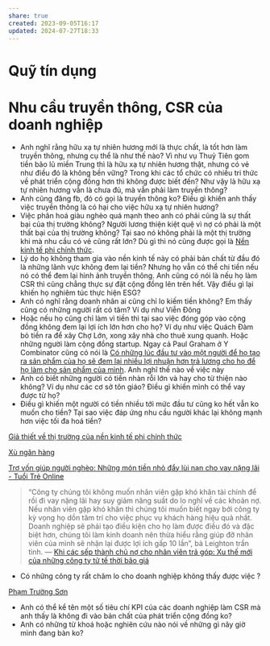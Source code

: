 ```yaml
---
share: true
created: 2023-09-05T16:17
updated: 2024-07-27T18:33
---
```

# Quỹ tín dụng


# Nhu cầu truyền thông, CSR của doanh nghiệp
- Anh nghĩ rằng hữu xạ tự nhiên hương mới là thực chất, là tốt hơn làm truyền thông, nhưng cụ thể là như thế nào? Vì như vụ Thuỷ Tiên gom tiền bão lũ miền Trung thì là hữu xạ tự nhiên hương thật, nhưng có vẻ như điều đó là không bền vững? Trong khi các tổ chức có nhiều tri thức về phát triển cộng đồng hơn thì không được biết đến? Như vậy là hữu xạ tự nhiên hương vẫn là chưa đủ, mà vẫn phải làm truyền thông?
- Anh cũng đăng fb, đó có gọi là truyền thông ko? Điều gì khiến anh thấy việc truyền thông là có hại cho việc hữu xạ tự nhiên hương?
- Việc phân hoá giàu nghèo quá mạnh theo anh có phải cũng là sự thất bại của thị trường không? Người lương thiện kiệt quệ vì nợ có phải là một thất bại của thị trường không? Tại sao nó không phải là một thị trường khi mà nhu cầu có vẻ cũng rất lớn? Dù gì thì nó cũng được gọi là [Nền kinh tế phi chính thức](N%E1%BB%81n%20kinh%20t%E1%BA%BF%20phi%20ch%C3%ADnh%20th%E1%BB%A9c.md).
- Lý do họ không tham gia vào nền kinh tế này có phải bản chất từ đầu đó là những lãnh vực không đem lại tiền? Nhưng họ vẫn có thể chi tiền nếu nó có thể đem lại hình ảnh truyền thông. Anh cũng có nói là nếu họ làm CSR thì cũng chẳng thực sự đặt cộng đồng lên trên hết. Vậy điều gì lại khiến họ nghiêm túc thực hiện ESG?
- Anh có nghĩ rằng doanh nhân ai cũng chỉ lo kiếm tiền không? Em thấy cũng có những người rất có tâm? Ví dụ như Viễn Đông 
- Hoặc nếu họ cũng chỉ làm vì tiền thì tại sao việc đóng góp vào cộng đồng không đem lại lợi ích lớn hơn cho họ? Ví dụ như việc Quách Đàm bỏ tiền ra để xây Chợ Lớn, xong xây nhà cho thuê xung quanh. Hoặc những người làm cộng đồng startup. Ngay cả Paul Graham ở Y Combinator cũng có nói là [Có những lúc đầu tư vào một người để họ tạo ra sản phẩm của họ sẽ đem lại nhiều lợi nhuận hơn trả lương cho họ để họ làm cho sản phẩm của mình](C%C3%B3%20nh%E1%BB%AFng%20l%C3%BAc%20%C4%91%E1%BA%A7u%20t%C6%B0%20v%C3%A0o%20m%E1%BB%99t%20ng%C6%B0%E1%BB%9Di%20%C4%91%E1%BB%83%20h%E1%BB%8D%20t%E1%BA%A1o%20ra%20s%E1%BA%A3n%20ph%E1%BA%A9m%20c%E1%BB%A7a%20h%E1%BB%8D%20s%E1%BA%BD%20%C4%91em%20l%E1%BA%A1i%20nhi%E1%BB%81u%20l%E1%BB%A3i%20nhu%E1%BA%ADn%20h%C6%A1n%20tr%E1%BA%A3%20l%C6%B0%C6%A1ng%20cho%20h%E1%BB%8D%20%C4%91%E1%BB%83%20h%E1%BB%8D%20l%C3%A0m%20cho%20s%E1%BA%A3n%20ph%E1%BA%A9m%20c%E1%BB%A7a%20m%C3%ACnh.md). Anh nghĩ thế nào về việc này
- Anh có biết những người có tiền nhàn rỗi lớn và hay cho từ thiện nào không? Ví dụ như các cơ sở tôn giáo? Điều gì khiến mình có thể vay được từ họ?
- Điều gì khiến một người có tiền nhiều tới mức đầu tư cũng ko hết vẫn ko muốn cho tiền? Tại sao việc đáp ứng nhu cầu người khác lại không mạnh hơn việc tối đa hoá tiền? 




[Giả thiết về thị trường của nền kinh tế phi chính thức](../../../../%F0%9F%93%90%20D%E1%BB%B1%20%C3%A1n/Tr%E1%BA%A5n%20K%E1%BB%B3/2%20Gi%E1%BA%A3%20thi%E1%BA%BFt/Th%E1%BB%8B%20tr%C6%B0%E1%BB%9Dng/Gi%E1%BA%A3%20thi%E1%BA%BFt%20v%E1%BB%81%20th%E1%BB%8B%20tr%C6%B0%E1%BB%9Dng%20c%E1%BB%A7a%20n%E1%BB%81n%20kinh%20t%E1%BA%BF%20phi%20ch%C3%ADnh%20th%E1%BB%A9c.md)

[Xù ngân hàng](%E2%9A%A1Hi%E1%BB%83u%20bi%E1%BA%BFt%20s%C3%A2u/Ng%C3%A2n%20h%C3%A0ng,%20t%C3%ADn%20d%E1%BB%A5ng,%20vay%20ti%E1%BB%81n/X%C3%B9%20ng%C3%A2n%20h%C3%A0ng.md)

[Trợ vốn giúp người nghèo: Những món tiền nhỏ đẩy lùi nạn cho vay nặng lãi - Tuổi Trẻ Online](https://tuoitre.vn/tro-von-giup-nguoi-ngheo-nhung-mon-tien-nho-day-lui-nan-cho-vay-nang-lai-20220612094859913.htm)



> “Công ty chúng tôi không muốn nhân viên gặp khó khăn tài chính để rồi đi vay nặng lãi hay suy giảm năng suất do lo nghĩ về các khoản nợ. Nếu nhân viên gặp khó khăn thì chúng tôi muốn biết ngay bởi công ty kỳ vọng họ dồn tâm trí cho việc phục vụ khách hàng hiệu quả nhất. Doanh nghiệp sẽ phải tạo điều kiện cho họ làm được điều đó và đặc biệt hơn, chúng tôi làm kinh doanh nên thừa hiểu rằng giúp đỡ nhân viên của mình sẽ nhận lại được lợi ích gấp 10 lần”, bà Leighton trần tình.
> — [Khi các sếp thành chủ nợ cho nhân viên trả góp: Xu thế mới của những công ty tử tế thời bão giá](https://cafef.vn/khi-cac-sep-thanh-chu-no-cho-nhan-vien-tra-gop-xu-the-moi-cua-nhung-cong-ty-tu-te-thoi-bao-gia-20221121142204306.chn)
- Có những công ty rất chăm lo cho  doanh nghiệp không thấy được việc ? 



[Phạm Trường Sơn](../../../Kinh%20doanh%20c%C3%B3%20tr%C3%A1ch%20nhi%E1%BB%87m.%20H%E1%BB%97%20tr%E1%BB%A3%20ng%C6%B0%E1%BB%9Di%20y%E1%BA%BFu%20th%E1%BA%BF/H%E1%BB%97%20tr%E1%BB%A3%20ng%C6%B0%E1%BB%9Di%20y%E1%BA%BFu%20th%E1%BA%BF/Ph%E1%BA%A1m%20Tr%C6%B0%E1%BB%9Dng%20S%C6%A1n.md)
- Anh có thể kể tên một số tiêu chí KPI của các doanh nghiệp làm CSR mà anh thấy là không đi vào bản chất của phát triển cộng đồng ko?
-  Anh có những từ khoá hoặc nghiên cứu nào nói về những gì nãy giờ mình đang bàn ko? 
